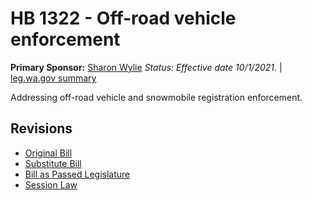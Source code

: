 # HB 1322 - Off-road vehicle enforcement
**Primary Sponsor:** [Sharon Wylie](/person/leg/sharon.wylie.md)
*Status: Effective date 10/1/2021.* | [leg.wa.gov summary](https://app.leg.wa.gov/billsummary?BillNumber=1322&Year=2021)

Addressing off-road vehicle and snowmobile registration enforcement.

## Revisions
* [Original Bill](1/)
* [Substitute Bill](S/)
* [Bill as Passed Legislature](S.PL/)
* [Session Law](S.SL/)